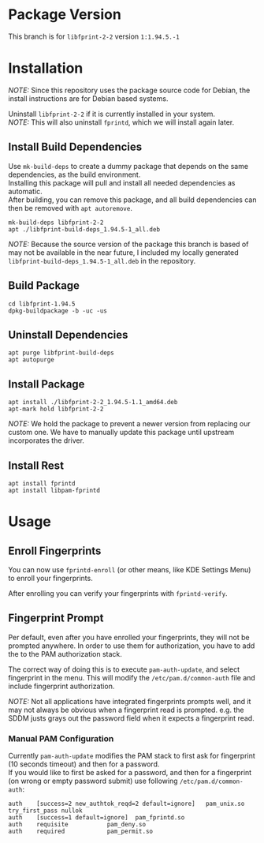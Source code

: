 # Package Version

This branch is for `libfprint-2-2` version `1:1.94.5.-1`

# Installation

*NOTE:* Since this repository uses the package source code for Debian, the install instructions are for Debian based systems.

Uninstall `libfprint-2-2` if it is currently installed in your system.  
*NOTE:* This will also uninstall `fprintd`, which we will install again later.


## Install Build Dependencies

Use `mk-build-deps` to create a dummy package that depends on the same dependencies, as the build environment.  
Installing this package will pull and install all needed dependencies as automatic.  
After building, you can remove this package, and all build dependencies can then be removed with `apt autoremove`.

```
mk-build-deps libfprint-2-2
apt ./libfprint-build-deps_1.94.5-1_all.deb
```
*NOTE:* Because the source version of the package this branch is based of may not be available in the near future,
I included my locally generated `libfprint-build-deps_1.94.5-1_all.deb` in the repository.

## Build Package

```
cd libfprint-1.94.5
dpkg-buildpackage -b -uc -us

```

## Uninstall Dependencies

```
apt purge libfprint-build-deps
apt autopurge
```


## Install Package

```
apt install ./libfprint-2-2_1.94.5-1.1_amd64.deb
apt-mark hold libfprint-2-2
```
*NOTE:* We hold the package to prevent a newer version from replacing our custom one. We have to manually update this package until upstream incorporates the driver.

## Install Rest

```
apt install fprintd
apt install libpam-fprintd
```

# Usage

## Enroll Fingerprints

You can now use `fprintd-enroll` (or other means, like KDE Settings Menu) to enroll your fingerprints.

After enrolling you can verify your fingerprints with `fprintd-verify`.

## Fingerprint Prompt

Per default, even after you have enrolled your fingerprints, they will not be prompted anywhere.
In order to use them for authorization, you have to add the to the PAM authorization stack.

The correct way of doing this is to execute `pam-auth-update`, and select fingerprint in the menu.
This will modify the `/etc/pam.d/common-auth` file and include fingerprint authorization.

*NOTE:* Not all applications have integrated fingerprints prompts well, and it may not always be obvious when a fingerprint read is prompted.
e.g. the SDDM justs grays out the password field when it expects a fingerprint read.

### Manual PAM Configuration
Currently `pam-auth-update` modifies the PAM stack to first ask for fingerprint (10 seconds timeout) and then for a password.  
If you would like to first be asked for a password, and then for a fingerprint (on wrong or empty password submit) use following
`/etc/pam.d/common-auth`:
```
auth	[success=2 new_authtok_reqd=2 default=ignore]	pam_unix.so try_first_pass nullok
auth	[success=1 default=ignore]	pam_fprintd.so
auth	requisite			pam_deny.so
auth	required			pam_permit.so
```
